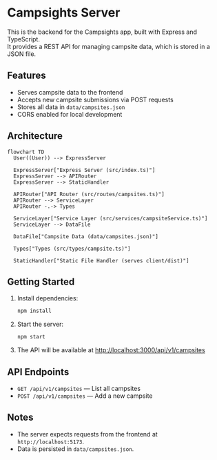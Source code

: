 # Campsights Server

This is the backend for the Campsights app, built with Express and TypeScript.  
It provides a REST API for managing campsite data, which is stored in a JSON file.

## Features

- Serves campsite data to the frontend
- Accepts new campsite submissions via POST requests
- Stores all data in `data/campsites.json`
- CORS enabled for local development

## Architecture

```mermaid
flowchart TD
  User((User)) --> ExpressServer

  ExpressServer["Express Server (src/index.ts)"]
  ExpressServer --> APIRouter
  ExpressServer --> StaticHandler

  APIRouter["API Router (src/routes/campsites.ts)"]
  APIRouter --> ServiceLayer
  APIRouter -.-> Types

  ServiceLayer["Service Layer (src/services/campsiteService.ts)"]
  ServiceLayer --> DataFile

  DataFile["Campsite Data (data/campsites.json)"]

  Types["Types (src/types/campsite.ts)"]

  StaticHandler["Static File Handler (serves client/dist)"]
```

## Getting Started

1. Install dependencies:
   ```sh
   npm install
   ```

2. Start the server:
   ```sh
   npm start
   ```

3. The API will be available at [http://localhost:3000/api/v1/campsites](http://localhost:3000/api/v1/campsites)

## API Endpoints

- `GET /api/v1/campsites` — List all campsites
- `POST /api/v1/campsites` — Add a new campsite

## Notes

- The server expects requests from the frontend at `http://localhost:5173`.
- Data is persisted in `data/campsites.json`.